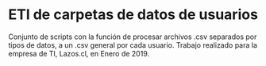 # ETl de carpetas de datos de usuarios
Conjunto de scripts con la función de procesar archivos .csv separados por tipos de datos, a un .csv general por cada usuario.
Trabajo realizado para la empresa de TI, Lazos.cl, en Enero de 2019.
